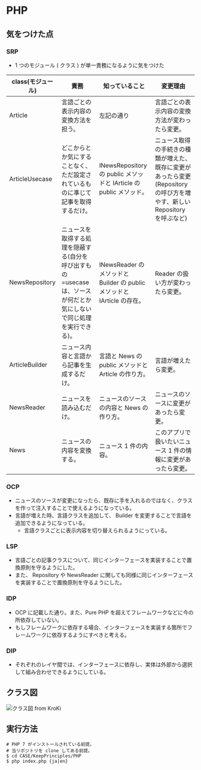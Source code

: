 # PHP

## 気をつけた点

### SRP

- 1 つのモジュール ( クラス ) が単一責務になるように気をつけた

| class(モジュール) | 責務                                                                                                               | 知っていること                                                          | 変更理由                                                                                                                |
| ----------------- | ------------------------------------------------------------------------------------------------------------------ | ----------------------------------------------------------------------- | ----------------------------------------------------------------------------------------------------------------------- |
| Article           | 言語ごとの表示内容の変換方法を担う。                                                                               | 左記の通り                                                              | 言語ごとの表示内容の変換方法が変わったら変更。                                                                          |
| ArticleUsecase    | どこからとか気にすることなく、ただ設定されているものに準じて記事を取得するだけ。                                   | INewsRepository の public メソッドと IArticle の public メソッド。      | ニュース取得の手続きの種類が増えた、既存に変更があったら変更(Repository の呼び方を増やす、新しい Repository を呼ぶなど) |
| NewsRepository    | ニュースを取得する処理を隠蔽する(自分を呼び出すもの=usecaseは、ソースが何だとか気にしないで同じ処理を実行できる)。 | INewsReader のメソッドと Builder の public メソッドと IArticle の存在。 | Reader の扱い方が変わったら変更。                                                                                       |
| ArticleBuilder    | ニュース内容と言語から記事を生成するだけ。                                                                         | 言語と News の public メソッドと Article の作り方。                     | 言語が増えたら変更。                                                                                                    |
| NewsReader        | ニュースを読み込むだけ。                                                                                           | ニュースのソースの内容と News の作り方。                                | ニュースのソースに変更があったら変更。                                                                                  |
| News              | ニュースの内容を変換する。                                                                                         | ニュース 1 件の内容。                                                   | このアプリで扱いたいニュース 1 件の情報に変更があったら変更。                                                           |

### OCP

- ニュースのソースが変更になったら、既存に手を入れるのではなく、クラスを作って注入することで使えるようになっている。
- 言語が増えた時、言語クラスを追加して、 Builder を変更することで言語を追加できるようになっている。
  - 言語クラスごとに表示内容を切り替えられるようにっている。

### LSP

- 言語ごとの記事クラスについて、同じインターフェースを実装することで置換原則を守るようにした。
- また、 Repository や NewsReader に関しても同様に同じインターフェースを実装することで置換原則を守るようにした。

### IDP

- OCP に記載した通り。また、Pure PHP を超えてフレームワークなどに今の所依存していない。
- もしフレームワークに依存する場合、インターフェースを実装する箇所でフレームワークに依存するようにすべきと考える。

### DIP

- それぞれのレイヤ間では、インターフェースに依存し、実体は外部から選択して組み合わせできるようにしている。

## クラス図

![クラス図 from KroKi](https://kroki.io/plantuml/svg/eNrNVt1OE0EYvd-n2Esa3RfAhAAKicSgMXJthu20LC67ze40hChJZ1eoQhtQUJQawQgIXtRwo4gWH2a6bXkLZ2Zny3amohea2DTtdr4z5_s7802HfQQ8VJyzNa0AzAcgD_WiD03gQ_2hptOXaQPf10c8ZJk2nOoxGYbBv6_kIbrnZsGCQI0u3AJOfsBHnuXkdZs-ZzhuUVvUHBdB3bPyM0h3c4krbiXhBglOSFglwVcSHpDwO3sIjuOH9uYhwXV9HJggC_WBaGmfBCvR2vuMToJPJDzi2OcEnxF8SAJMglUSPiNhmBCcaNDJMucXeXqw4PoWcr0Fmg8PwXIQ9HLAhPrNSTjv300D1IQLcZ4jvki7J-FBnTGItFOF_Lu8op42zPFyXmQkKlrmuf8gQUOUE9ejtZfR2RYJHkd7T1trtdZGtdl4Q0t3vr3b2WwQ_JqVDu-wGuK6VENSCjhxohCKaJ58azY2WNHxR150xSWlxietlbcEvyC4xtkrpIQ7e-Vo_QnBW9RZK1yKdo8pUgTHg2gd7XTCBl1sVWgoe8y30kIQVyjpX49WR4uWnYWeXOJptpwu6VVeUd2hH5l0v1JiGOm6UbplIdqgzGDMd627fgOgfsvXXUrqIF8yCY_UYqEFfQIUgAN9KHlFzNWgnt5nZKmbQRap-G0Kfgn2jwMec_K25c_83_HKo0dIh5uj8mm0UotHTOfwVfN0lWs_kTKut78cnteWqRY77yoEL3fPR1Q-aK8v9wwealIPjSJcpjZRKGXogD6qzUFkzoxbno8GfjNa-uw2-O4R__b0LDTRuOfOjVs2vAPQTHIOcuI35XY56E-8iu5PXqQi-huTplRwfxb0riZ9VwxFz1bWYgro_IJCNjAKeS0lKCGctLmrswnQx5JIqq9xyrP7rnO6MecSur5GSqesq7emkzQiGZf0fUDwGp-_9L3fHfakVEkw9dbT1fbnbYKrpFRlWi1V0mAxginsw-p5aZdhupP3Ej1L_wsMHqMxJN-fCi7rzjsMJtY1TboXjWLBeKTSKDDB0zvyFZQUFTsiCRU_Lr3ewAVFbGXXK93N9a9Jt0uXm1tlI-Udkud5f1DvDNU0Tb4FkhgThDR0ZbO6Pw5UcTRMe0n__v0EJsjcYw==)

## 実行方法

```{bash}
# PHP 7 がインストールされている前提。
# 当リポジトリを clone してある前提。
$ cd CASE/KeepPrinciples/PHP
$ php index.php {ja|en}
```
